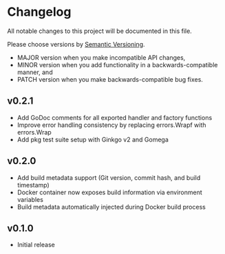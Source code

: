 # Changelog

All notable changes to this project will be documented in this file.

Please choose versions by [Semantic Versioning](http://semver.org/).

* MAJOR version when you make incompatible API changes,
* MINOR version when you add functionality in a backwards-compatible manner, and
* PATCH version when you make backwards-compatible bug fixes.

## v0.2.1

- Add GoDoc comments for all exported handler and factory functions
- Improve error handling consistency by replacing errors.Wrapf with errors.Wrap
- Add pkg test suite setup with Ginkgo v2 and Gomega

## v0.2.0

- Add build metadata support (Git version, commit hash, and build timestamp)
- Docker container now exposes build information via environment variables
- Build metadata automatically injected during Docker build process

## v0.1.0

- Initial release
